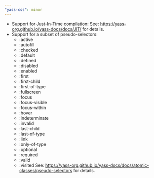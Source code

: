 ```yaml
---
"yass-css": minor
---
```


- Support for Just-In-Time compilation: See: https://yass-org.github.io/yass-docs/docs/JIT/ for details.
- Support for a subset of pseudo-selectors:
  - :active
  - :autofill
  - :checked
  - :default
  - :defined
  - :disabled
  - :enabled
  - :first
  - :first-child
  - :first-of-type
  - :fullscreen
  - :focus
  - :focus-visible
  - :focus-within
  - :hover
  - :indeterminate
  - :invalid
  - :last-child
  - :last-of-type
  - :link
  - :only-of-type
  - :optional
  - :required
  - :valid
  - :visited
  See: https://yass-org.github.io/yass-docs/docs/atomic-classes/pseudo-selectors for details.
